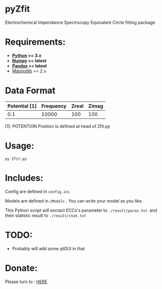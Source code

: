 # pyZfit
Electrochemical Impendance Spectrscopy Equivalent Circle fitting package

# Requirements:
- **[Python](http://www.python.org/) >= 3.x**
- **[Numpy](http://www.numpy.org/) >= latest**
- **[Pandas](http://pandas.pydata.org/) >= latest**
- [Matplotlib](http://matplotlib.org/) >= 2.x

# Data Format   
|Potential [1]| Frequency | Zreal | Zimag|
|--------------|-----------|-------|------|
|0.1 | 10000| 100| 100 | 100|   


[1]: POTENTION Position is defined at head of Zfit.py
# Usage: 
```
py Zfit.py
```

# Includes:
Config are defined in ```config.ini```

Models are defined in ```/Models``` . You can write your model as you like.

This Python script will exctact ECCs's parameter to ```./result/paras.txt ```and their statistic result to  ```./result/stat.txt```

# TODO:
- Probably will add some qtGUI in that

# Donate:    
Please turn to : [HERE](http://jonahliu.cf/donate)

